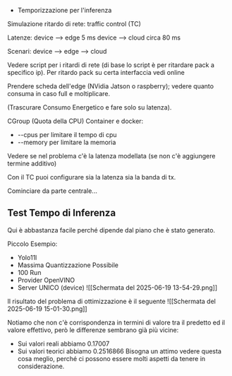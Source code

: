 - Temporizzazione per l'inferenza

Simulazione ritardo di rete: traffic control (TC)

Latenze:
device --> edge 5 ms
device --> cloud circa 80 ms

Scenari:
device --> edge --> cloud

Vedere script per i ritardi di rete (di base lo script è per ritardare pack a specifico ip).
Per ritardo pack su certa interfaccia vedi online

Prendere scheda dell'edge (NVidia Jatson o raspberry); vedere quanto consuma in caso full e moltiplicare.

(Trascurare Consumo Energetico e fare solo su latenza).

CGroup (Quota della CPU)
Container e docker:
- --cpus per limitare il tempo di cpu
- --memory per limitare la memoria

Vedere se nel problema c'è la latenza modellata (se non c'è aggiungere termine additivo)

Con il TC puoi configurare sia la latenza sia la banda di tx.

Cominciare da parte centrale...







## Test Tempo di Inferenza
Qui è abbastanza facile perché dipende dal piano che è stato generato.

Piccolo Esempio:
- Yolo11l
- Massima Quantizzazione Possibile
- 100 Run
- Provider OpenVINO
- Server UNICO (device)
![[Schermata del 2025-06-19 13-54-29.png]]

Il risultato del problema di ottimizzazione è il seguente
![[Schermata del 2025-06-19 15-01-30.png]]

Notiamo che non c'è corrispondenza in termini di valore tra il predetto ed il valore effettivo, però le differenze sembrano già più vicine:
- Sui valori reali abbiamo 0.17007
- Sui valori teorici abbiamo 0.2516866
Bisogna un attimo vedere questa cosa meglio, perché ci possono essere molti aspetti da tenere in considerazione.

